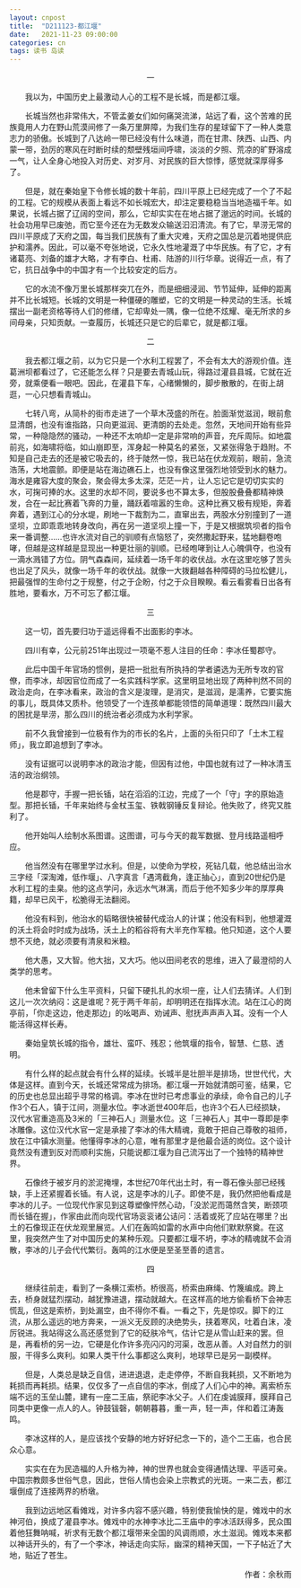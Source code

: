```yaml
---
layout: cnpost
title:  "D211123-都江堰"
date:   2021-11-23 09:00:00
categories: cn
tags: 读书 岛读
---
```


<center>一</center>

&emsp;&emsp;我以为，中国历史上最激动人心的工程不是长城，而是都江堰。

&emsp;&emsp;长城当然也非常伟大，不管孟姜女们如何痛哭流涕，站远了看，这个苦难的民族竟用人力在野山荒漠间修了一条万里屏障，为我们生存的星球留下了一种人类意志力的骄傲。长城到了八达岭一带已经没有什么味道，而在甘肃、陕西、山西、内蒙一带，劲厉的寒风在时断时续的颓壁残垣间呼啸，淡淡的夕照、荒凉的旷野溶成一气，让人全身心地投入对历史、对岁月、对民族的巨大惊悸，感觉就深厚得多了。

&emsp;&emsp;但是，就在秦始皇下令修长城的数十年前，四川平原上已经完成了一个了不起的工程。它的规模从表面上看远不如长城宏大，却注定要稳稳当当地造福千年。如果说，长城占据了辽阔的空间，那么，它却实实在在地占据了邈远的时间。长城的社会功用早已废弛，而它至今还在为无数发众输送汩汩清流。有了它，旱涝无常的四川平原成了天府之国，每当我们民族有了重大灾难，天府之国总是沉着地提供庇护和濡养。因此，可以毫不夸张地说，它永久性地灌溉了中华民族。有了它，才有诸葛亮、刘备的雄才大略，才有李白、杜甫、陆游的川行华章。说得近一点，有了它，抗日战争中的中国才有一个比较安定的后方。

&emsp;&emsp;它的水流不像万里长城那样突兀在外，而是细细浸润、节节延伸，延伸的距离并不比长城短。长城的文明是一种僵硬的雕塑，它的文明是一种灵动的生活。长城摆出一副老资格等待人们的修缮，它却卑处一隅，像一位绝不炫耀、毫无所求的乡间母亲，只知贡献。一查履历，长城还只是它的后辈它，就是都江堰。

<center>二</center>

&emsp;&emsp;我去都江堰之前，以为它只是一个水利工程罢了，不会有太大的游观价值。连葛洲坝都看过了，它还能怎么样？只是要去青城山玩，得路过灌县县城，它就在近旁，就乘便看一眼吧。因此，在灌县下车，心绪懒懒的，脚步散散的，在街上胡逛，一心只想看青城山。

&emsp;&emsp;七转八弯，从简朴的街市走进了一个草木茂盛的所在。脸面渐觉滋润，眼前愈显清朗，也没有谁指路，只向更滋润、更清朗的去处走。忽然，天地间开始有些异常，一种隐隐然的骚动，一种还不太响却一定是非常响的声音，充斥周际。如地震前兆，如海啸将临，如山崩即至，浑身起一种莫名的紧张，又紧张得急于趋附。不知是自己走去的还是被它吸去的，终于陡然一惊，我已站在伏龙观前，眼前，急流浩荡，大地震颤。即便是站在海边礁石上，也没有像这里强烈地领受到水的魅力。海水是雍容大度的聚会，聚会得太多太深，茫茫一片，让人忘记它是切切实实的水，可掬可捧的水。这里的水却不同，要说多也不算太多，但股股叠叠都精神焕发，合在一起比赛着飞奔的力量，踊跃着喧嚣的生命。这种比赛又极有规矩，奔着奔着，遇到江心的分水堤，刷地一下裁割为二，直窜出去，两股水分别撞到了一道坚坝，立即乖乖地转身改向，再在另一道坚坝上撞一下，于是又根据筑坝者的指令来一番调整……也许水流对自己的驯顺有点恼怒了，突然撒起野来，猛地翻卷咆哮，但越是这样越是显现出一种更壮丽的驯顺。已经咆哮到让人心魄俱夺，也没有一滴水溅错了方位。阴气森森间，延续着一场千年的收伏战。水在这里吃够了苦头也出足了风头，就像一场千年的收伏战。就像一大拨翻越各种障碍的马拉松健儿，把最强悍的生命付之于规整，付之于企盼，付之于众目睽睽。看云看雾看日出各有胜地，要看水，万不可忘了都江堰。

<center>三</center>

&emsp;&emsp;这一切，首先要归功于遥远得看不出面影的李冰。

&emsp;&emsp;四川有幸，公元前251年出现过一项毫不惹人注目的任命：李冰任蜀郡守。

&emsp;&emsp;此后中国千年官场的惯例，是把一批批有所执持的学者遴选为无所专攻的官僚，而李冰，却因官位而成了一名实践科学家。这里明显地出现了两种判然不同的政治走向，在李冰看来，政治的含义是浚理，是消灾，是滋润，是濡养，它要实施的事儿，既具体又质朴。他领受了一个连孩单都能领悟的简单道理：既然四川最大的困扰是旱涝，那么四川的统治者必须成为水利学家。

&emsp;&emsp;前不久我曾接到一位极有作为的市长的名片，上面的头衔只印了「土木工程师」，我立即追想到了李冰。

&emsp;&emsp;没有证据可以说明李冰的政治才能，但因有过他，中国也就有过了一种冰清玉洁的政治纲领。

&emsp;&emsp;他是郡守，手握一把长锸，站在滔滔的江边，完成了一个「守」字的原始造型。那把长锸，千年来始终与金杖玉玺、铁戟钢锤反复辩论。他失败了，终究又胜利了。

&emsp;&emsp;他开始叫人绘制水系图谱。这图谱，可与今天的裁军数据、登月线路遥相呼应。

&emsp;&emsp;他当然没有在哪里学过水利。但是，以使命为学校，死钻几载，他总结出治水三字经「深淘滩，低作堰」、八字真言「遇湾截角，逢正抽心」，直到20世纪仍是水利工程的圭臬。他的这点学问，永远水气淋漓，而后于他不知多少年的厚厚典籍，却早已风干，松脆得无法翻阅。

&emsp;&emsp;他没有料到，他治水的韬略很快被替代成治人的计谋；他没有料到，他想灌溉的沃土将会时时成为战场，沃土上的稻谷将有大半充作军粮。他只知道，这个人要想不灭绝，就必须要有清泉和米粮。

&emsp;&emsp;他大愚，又大智。他大拙，又大巧。他以田间老农的思维，进入了最澄彻的人类学的思考。

&emsp;&emsp;他未曾留下什么生平资料，只留下硬扎扎的水坝一座，让人们去猜详。人们到这儿一次次纳闷：这是谁呢？死于两千年前，却明明还在指挥水流。站在江心的岗亭前，「你走这边，他走那边」的吆喝声、劝诫声、慰抚声声声入耳。没有一个人能活得这样长寿。

&emsp;&emsp;秦始皇筑长城的指令，雄壮、蛮吓、残忍；他筑堰的指令，智慧、仁慈、透明。

&emsp;&emsp;有什么样的起点就会有什么样的延续。长城半是壮胆半是排场，世世代代，大体是这样。直到今天，长城还常常成为排场。都江堰一开始就清朗可鉴，结果，它的历史也总显出超乎寻常的格调。李冰在世时已考虑事业的承续，命令自己的儿子作3个石人，镇于江间，测量水位。李冰逝世400年后，也许3个石人已经损缺，汉代水官重造高及3米的「三神石人」测量水位。这「三神石人」其中一尊即是李冰雕像。这位汉代水官一定是承接了李冰的伟大精魂，竟敢于把自己尊敬的祖师，放在江中镇水测量。他懂得李冰的心意，唯有那里才是他最合适的岗位。这个设计竟然没有遭到反对而顺利实施，只能说都江堰为自己流泻出了一个独特的精神世界。

&emsp;&emsp;石像终于被岁月的淤泥掩埋，本世纪70年代出土时，有一尊石像头部已经残缺，手上还紧握着长锸。有人说，这是李冰的儿子。即使不是，我仍然把他看成是李冰的儿子。一位现代作家见到这尊塑像怦然心动，「没淤泥而蔼然含笑，断颈项而长锸在握」，作家由此而向现代官场衮衮诸公诘问：活着或死了应站在哪里？出土的石像现正在伏龙观里展览。人们在轰鸣如雷的水声中向他们默默祭奠。在这里，我突然产生了对中国历史的某种乐观。只要都江堰不坍，李冰的精魂就不会消散，李冰的儿子会代代繁衍。轰鸣的江水便是至圣至善的遗言。

<center>四</center>

&emsp;&emsp;继续往前走，看到了一条横江索桥。桥很高，桥索由麻绳、竹篾编成。跨上去，桥身就猛烈摆动，越犹豫进退，摆动就越大。在这样高的地方偷看桥下会神志慌乱，但这是索桥，到处漏空，由不得你不看。一看之下，先是惊叹。脚下的江流，从那么遥远的地方奔来，一派义无反顾的决绝势头，挟着寒风，吐着白沫，凌厉锐进。我站得这么高还感觉到了它的砭肤冷气，估计它是从雪山赶来的罢。但是，再看桥的另一边，它硬是化作许多亮闪闪的河渠，改恶从善。人对自然力的驯服，干得多么爽利。如果人类干什么事都这么爽利，地球早已是另一副模样。

&emsp;&emsp;但是，人类总是缺乏自信，进进退退，走走停停，不断自我耗损，又不断地为耗损而再耗损。结果，仅仅多了一点自信的李冰，倒成了人们心中的神。离索桥东端不远的玉垒山麓，建有一座二王庙，祭祀李冰父子。人们在虔诚膜拜，膜拜自己同类中更像一点人的人。钟鼓钹磬，朝朝暮暮，重一声，轻一声，伴和着江涛轰鸣。

&emsp;&emsp;李冰这样的人，是应该找个安静的地方好好纪念一下的，造个二王庙，也合民众心意。

&emsp;&emsp;实实在在为民造福的人升格为神，神的世界也就会变得通情达理、平适可亲。中国宗教颇多世俗气息，因此，世俗人情也会染上宗教式的光斑。一来二去，都江堰倒成了连接两界的桥墩。

&emsp;&emsp;我到边远地区看傩戏，对许多内容不感兴趣，特别使我愉快的是，傩戏中的水神河伯，换成了灌县李冰。傩戏中的水神李冰比二王庙中的李冰活跃得多，民众围着他狂舞呐喊，祈求有无数个都江堰带来全国的风调雨顺，水土滋润。傩戏本来都以神话开头的，有了一个李冰，神话走向实际，幽深的精神天国，一下子帖近了大地，贴近了苍生。

<p align="right">作者：余秋雨</p>